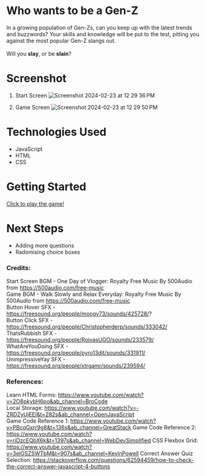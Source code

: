 # Who wants to be a Gen-Z

In a growing population of Gen-Zs, can you keep up with the latest trends and buzzwords? Your skills and knowledge will be put to the test, pitting you against the most popular Gen-Z slangs out. <br><br>Will you **slay**, or be **slain**?

# Screenshot
1. Start Screen
![Screenshot 2024-02-23 at 12 29 36 PM](https://github.com/droopypok/gen-z-quiz-game/assets/158001887/95b099d7-12a7-4d1e-ae86-989f5283dc88)

2. Game Screen
![Screenshot 2024-02-23 at 12 29 50 PM](https://github.com/droopypok/gen-z-quiz-game/assets/158001887/fa0b2ea4-ff27-49fd-b725-9422fee1b4bd)


# Technologies Used

- JavaScript
- HTML
- CSS

# Getting Started

[Click to play the game!](https://droopypok.github.io/gen-z-quiz-game/)

# Next Steps

- Adding more questions
- Radomising choice boxes


### Credits: 
Start Screen BGM - One Day of Vlogger: Royalty Free Music By 500Audio from https://500audio.com/free-music <br>
Game BGM - Walk Slowly and Relax Everyday: Royalty Free Music By 500Audio from https://500audio.com/free-music <br>
Button Hover SFX - https://freesound.org/people/moogy73/sounds/425728/? <br>
Button Click SFX - https://freesound.org/people/Christopherderp/sounds/333042/ <br>
ThatsRubbish SFX - https://freesound.org/people/RoivasUGO/sounds/233579/ <br>
WhatAreYouDoing SFX - https://freesound.org/people/pyro13djt/sounds/331911/ <br>
UnimpressiveYay SFX - https://freesound.org/people/xtrgamr/sounds/239594/ <br>

### References:
Learn HTML Forms: https://www.youtube.com/watch?v=2O8pkybH6po&ab_channel=BroCode <br>
Local Storage: https://www.youtube.com/watch?v=-ZRDZyUjEEI&t=282s&ab_channel=OpenJavaScript <br>
Game Code Reference 1: https://www.youtube.com/watch?v=PBcqGxrr9g8&t=136s&ab_channel=GreatStack
Game Code Reference 2: https://www.youtube.com/watch?v=riDzcEQbX6k&t=1397s&ab_channel=WebDevSimplified
CSS Flexbox Grid: https://www.youtube.com/watch?v=3elGSZSWTbM&t=907s&ab_channel=KevinPowell
Correct Answer Quiz Selection: https://stackoverflow.com/questions/62594459/how-to-check-the-correct-answer-javascript-4-buttons
